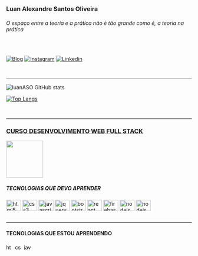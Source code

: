 
### Luan Alexandre Santos Oliveira
<h6> O espaço entre a teoria e a prática não é tão grande como é, a teoria na prática</h6>

<br>

[![Blog](https://img.shields.io/website?label=MyPortfolio&style=for-the-badge&url=https://luanprogbr.github.io/MyPortifolio/)](https://luanaso.github.io/MyPortfolio/)
[![Instagram](https://img.shields.io/badge/Instagram-E4405F?style=for-the-badge&logo=instagram&logoColor=white)](https://www.instagram.com/luanprogbr/)
[![Linkedin](https://img.shields.io/badge/LinkedIn-0077B5?style=for-the-badge&logo=linkedin&logoColor=white)](https://www.linkedin.com/in/luan-alexandre-santos-oliveira-04432a204/)

<br>
<hr>

![luanASO GitHub stats](https://github-readme-stats.vercel.app/api?username=luanprogbr&show_icons=true&theme=dracula)

[![Top Langs](https://github-readme-stats.vercel.app/api/top-langs/?username=luanprogbr&langs_count=8)](https://github.com/luanprogbr/github-readme-stats)


<br>
<hr>

<div style="display: inline_block">
  
<h3> <a href="https://programadorbr.com/">CURSO DESENVOLVIMENTO WEB FULL STACK</h3>
<img width="100px"   src="https://programadorbr.com/assets/content/images/logo_progbr_blue.png"> 
</a>
  
</div>

##### TECNOLOGIAS QUE DEVO APRENDER

<div style="display: inline_block">                       
  
  <img align="center" alt="html5"      height="30px" width="40px"  src="https://cdn.jsdelivr.net/gh/devicons/devicon/icons/html5/html5-original.svg" />
                                      <!--Colocar links referente de cada tecnologia-->
  <img align="center" alt="css3"       height="30px" width="40px"  src="https://cdn.jsdelivr.net/gh/devicons/devicon/icons/css3/css3-original.svg" />
  
  <img align="center" alt="javascript" height="30px" width="40px"  src="https://cdn.jsdelivr.net/gh/devicons/devicon/icons/javascript/javascript-original.svg" />
  
  <img align="center" alt="jquery"     height="30px" width="40px"  src="https://cdn.jsdelivr.net/gh/devicons/devicon/icons/jquery/jquery-original.svg" />
  
  <img align="center" alt="bootstrap"  height="30px" width="40px"  src="https://cdn.jsdelivr.net/gh/devicons/devicon/icons/bootstrap/bootstrap-plain.svg" />
  
  <img align="center" alt="react"      height="30px" width="40px"  src="https://cdn.jsdelivr.net/gh/devicons/devicon/icons/react/react-original.svg" />
  
  <img align="center" alt="firebase"   height="30px" width="40px"  src="https://cdn.jsdelivr.net/gh/devicons/devicon/icons/firebase/firebase-plain.svg" />
  
  <img align="center" alt="nodejs"     height="30px" width="40px"  src="https://cdn.jsdelivr.net/gh/devicons/devicon/icons/nodejs/nodejs-original.svg" />
  
  <img align="center" alt="nodejs"     height="30px" width="40px"  src="https://cdn.jsdelivr.net/gh/devicons/devicon/icons/mongodb/mongodb-original.svg" />

</div>
<br>
<hr>

#### TECNOLOGIAS QUE ESTOU APRENDENDO


<div style="display: inline_block">                       
  
  <img align="center" alt="html5"      height="15px" width="20px"  src="https://cdn.jsdelivr.net/gh/devicons/devicon/icons/html5/html5-original.svg" />
                                      <!--Colocar links referente de cada tecnologia-->
  <img align="center" alt="css3"       height="15px" width="20px"  src="https://cdn.jsdelivr.net/gh/devicons/devicon/icons/css3/css3-original.svg" />
  
  <img align="center" alt="javascript" height="15x" width="20px"  src="https://cdn.jsdelivr.net/gh/devicons/devicon/icons/javascript/javascript-original.svg" />
</div> 


